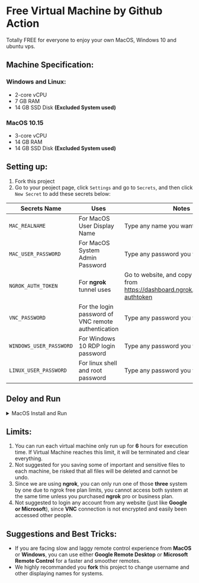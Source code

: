 # Free Virtual Machine by Github Action

Totally FREE for everyone to enjoy your own MacOS, Windows 10 and ubuntu vps.

## Machine Specification:
### Windows and Linux:
- 2-core vCPU
- 7 GB RAM
- 14 GB SSD Disk **(Excluded System used)**
### MacOS 10.15
- 3-core vCPU
- 14 GB RAM
- 14 GB SSD Disk **(Excluded System used)**

## Setting up:
1. Fork this project
2. Go to your peoject page, click `Settings` and go to `Secrets`, and then click `New Secret` to add these secrets below:

Secrets Name | Uses | Notes
----- | ----- | -----
`MAC_REALNAME` | For MacOS User Display Name | Type any name you want
`MAC_USER_PASSWORD` | For MacOS System Admin Password | Type any password you want
`NGROK_AUTH_TOKEN` | For **ngrok** tunnel uses | Go to website, and copy the API key from https://dashboard.ngrok.com/auth/your-authtoken
`VNC_PASSWORD` | For the login password of VNC remote authentication | Type any password you want
`WINDOWS_USER_PASSWORD` | For Windows 10 RDP login password | Type any password you want
`LINUX_USER_PASSWORD` | For linux shell and root password | Type any password you want

## Deloy and Run
<details>
    <summary>MacOS Install and Run</summary>
<br>
1. go to **Actions** Tab and select one of system workflow.

2. Click `Run Workflow` button on the left of `This workflow has a workflow_dispatch event trigger` line.

3. Wait until a few minutes.

4. Go to https://dashboard.ngrok.com/status/tunnels and check if theres a one online tunnel running.

5. Copy the link(**without tcp://**) and go to VNC Viewer(Download and install it), input the link to connect area u copied from the website.

6. Fill in those login info, within username `koolisw`and password from `VNC_PASSWORD` you typed.

7. Enjoy!

</details>

## Limits: 
1. You can run each virtual machine only run up for **6** hours for execution time. If Virtual Machine reaches this limit, it will be terminated and clear everything.
2. Not suggested for you saving some of important and sensitive files to each machine, be risked that all files will be deleted and cannot be undo.
3. Since we are using **ngrok**, you can only run one of those **three** system by one due to ngrok free plan limits, you cannot access both system at the same time unless you purchased **ngrok** pro or business plan.
4. Not suggested to login any account from any website (just like **Google or Microsoft**), since **VNC** connection is not encrypted and easily been accessed other people.

## Suggestions and Best Tricks:
- If you are facing slow and laggy remote control experience from **MacOS** or **Windows**, you can use either **Google Remote Desktop** or **Microsoft Remote Control** for a faster and smoother remotes.
- We highly recommanded you **fork** this project to change username and other displaying names for systems.
